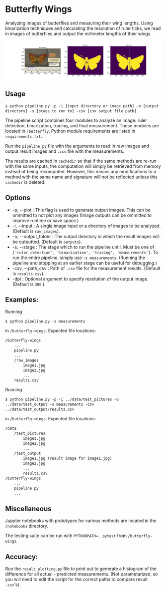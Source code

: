 # Butterfly Wings

Analyzing images of butterflies and measuring their wing lengths. Using binarization techniques and calculating the resolution of ruler ticks, we read in images of butterflies and output the millimeter lengths of their wings.

![example output](example_result.JPG)

## Usage
```
$ python pipeline.py -p -i [input directory or image path] -o [output directory] -s [stage to run to] -csv [csv output file path]
```
The pipeline script combines four modules to analyze an image: ruler detection, binarization, tracing, and final measurement. These modules are located in `/butterfly`. Python module requirements are listed in `requirements.txt`.

Run the `pipeline.py` file with the arguments to read in raw images and output result images and `.csv` file with the measurements.

The results are cached in `cachedir` so that if the same methods are re-run with the same inputs, the computation will simply be retrieved from memory instead of being recomputed. However, this means any modifications to a method with the same name and signature will not be reflected unless this `cachedir` is deleted. 

## Options
* -p, --plot : This flag is used to generate output images. This can be ommitted to not plot any images (Image outputs can be ommitted to improve runtime or save space.)
* -i, --input : A single image input or a directory of images to be analyzed. (Default is `raw_images`).
* -o, --output_folder : The output directory in which the result images will be outputted. (Default is `outputs`).
* -s, --stage : The stage which to run the pipeline until. Must be one of  `['ruler_detection', 'binarization', 'tracing', 'measurements']`. To run the entire pipeline, simply use `-s measurements`. (Running the pipeline and stopping at an earlier stage can be useful for debugging.)
* -csv, --path_csv :  Path of `.csv` file for the measurement results. (Default is `results.csv`).
* -dpi : Optional argument to specify resolution of the output image. (Default is `300`.)

## Examples:
Running
```
$ python pipeline.py -s measurements
```
in `/butterfly-wings`.
Expected file locations:
```
/butterfly-wings
    ...
    pipeline.py
    ...
    /raw_images
        image1.jpg
        image2.jpg
        ...
    results.csv
```

Running
```
$ python pipeline.py -p -i ../data/test_pictures -o ../data/test_output -s measurements -csv ../data/test_output/results.csv
```
in `/butterfly-wings`.
Expected file locations:
```
/data
    /test_pictures
        image1.jpg
        image2.jpg
        ...
    /test_output
        image1.jpg (result image for image1.jpg)
        image2.jpg
        ...
        results.csv
/butterfly-wings
    ...
    pipeline.py
    ...
```

## Miscellaneous

Jupyter notebooks with prototypes for various methods are located in the `/notebooks` directory.

The testing suite can be run with `PYTHONPATH=. pytest` from `/butterfly-wings`.

## Accuracy:
Run the `result_plotting.py` file to print out to generate a histogram of the difference for all actual - predicted measurements. (Not parametarized, so you will need to edit the script for the correct paths to compare result `.csv`'s)
